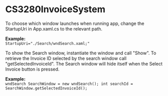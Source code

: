 # CS3280InvoiceSystem

To choose which window launches when running app, change the StartupUri in App.xaml.cs to the relevant path.

**Example:**<br/>
`StartupUri="./Search/wndSearch.xaml;"`

To show the Search window, instantiate the window and call "Show". To retrieve the Invoice ID selected by the search window call "getSelectedInvoiceId". The Search window will hide itself when the Select Invoice button is pressed.

**Example:**<br/>
`wndSearch SearchWindow = new wndSearch();
int searchId = SearchWindow.getSelectedInvoiceId();`

